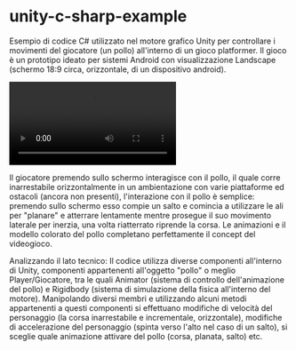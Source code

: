 # unity-c-sharp-example
Esempio di codice C# utilizzato nel motore grafico Unity per controllare i movimenti del giocatore (un pollo) all'interno di un gioco platformer.
Il gioco è un prototipo ideato per sistemi Android con visualizzazione Landscape (schermo 18:9 circa, orizzontale, di un dispositivo android).

![Alt text](/Dimostrazione.mkv "Dimostrazione")

Il giocatore premendo sullo schermo interagisce con il pollo, il quale corre inarrestabile orizzontalmente in un ambientazione
con varie piattaforme ed ostacoli (ancora non presenti), l'interazione con il pollo è semplice: premendo sullo schermo esso
compie un salto e comincia a utilizzare le ali per "planare" e atterrare lentamente mentre prosegue il suo 
movimento laterale per inerzia, una volta riatterrato riprende la corsa.
Le animazioni e il modello colorato del pollo completano perfettamente il concept del videogioco.

Analizzando il lato tecnico:
Il codice utilizza diverse componenti all'interno di Unity, componenti appartenenti all'oggetto "pollo" o meglio Player/Giocatore, tra le quali
Animator (sistema di controllo dell'animazione del pollo) e Rigidbody (sistema di simulazione della fisica all'interno del motore).
Manipolando diversi membri e utilizzando alcuni metodi appartenenti a questi componenti si effettuano modifiche di velocità del personaggio
(la corsa inarrestabile e incrementale, orizzontale), modifiche di accelerazione del personaggio (spinta verso l'alto nel caso di un salto),
si sceglie quale animazione attivare del pollo (corsa, planata, salto) etc.
